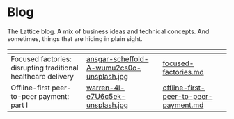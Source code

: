 # Blog

The Lattice blog. A mix of business ideas and technical concepts. And sometimes, things that are hiding in plain sight.





<table data-view="cards"><thead><tr><th></th><th data-hidden data-card-cover data-type="files"></th><th data-hidden data-card-target data-type="content-ref"></th></tr></thead><tbody><tr><td>Focused factories: disrupting traditional healthcare delivery</td><td><a href=".gitbook/assets/ansgar-scheffold-A-wumu2cs0o-unsplash.jpg">ansgar-scheffold-A-wumu2cs0o-unsplash.jpg</a></td><td><a href="focused-factories.md">focused-factories.md</a></td></tr><tr><td>Offline-first peer-to-peer payment: part I</td><td><a href=".gitbook/assets/warren-4l-e7U6c5ek-unsplash.jpg">warren-4l-e7U6c5ek-unsplash.jpg</a></td><td><a href="offline-first-peer-to-peer-payment.md">offline-first-peer-to-peer-payment.md</a></td></tr></tbody></table>
